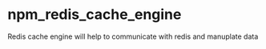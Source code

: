 # npm_redis_cache_engine

Redis cache engine will help to communicate with redis and manuplate data 
